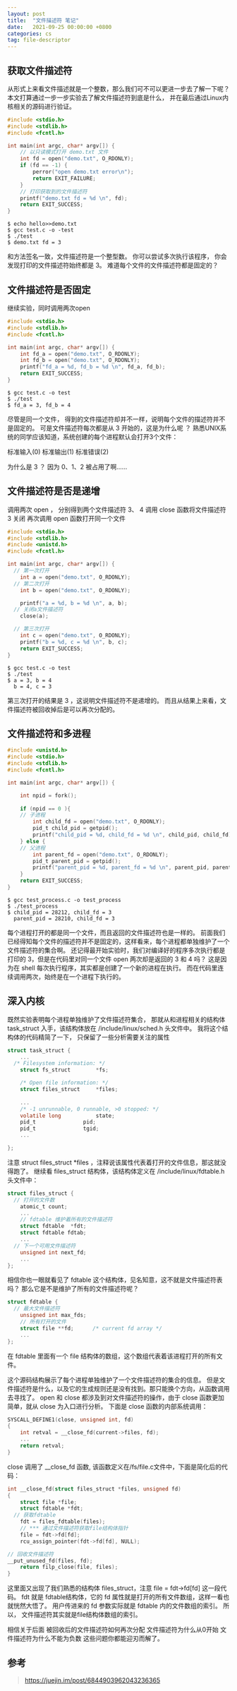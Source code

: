 ```yaml
---
layout: post
title:  "文件描述符 笔记"
date:   2021-09-25 00:00:00 +0800
categories: cs
tag: file-descriptor
---
```


## 获取文件描述符

从形式上来看文件描述就是一个整数，那么我们可不可以更进一步去了解一下呢？
本文打算通过一步一步实验去了解文件描述符到底是什么， 并在最后通过Linux内核相关的源码进行验证。

```c
#include <stdio.h>
#include <stdlib.h>
#include <fcntl.h>

int main(int argc, char* argv[]) {
	// 以只读模式打开 demo.txt 文件
	int fd = open("demo.txt", O_RDONLY);
	if (fd == -1) {
		perror("open demo.txt error\n");
		return EXIT_FAILURE;
	}
	// 打印获取到的文件描述符
	printf("demo.txt fd = %d \n", fd);
	return EXIT_SUCCESS;
}
```

```shell
$ echo hello>>demo.txt
$ gcc test.c -o -test
$ ./test
$ demo.txt fd = 3
```

和方法签名一致，文件描述符是一个整型数。
你可以尝试多次执行该程序， 你会发现打印的文件描述符始终都是 3。
难道每个文件的文件描述符都是固定的？

## 文件描述符是否固定

继续实验，同时调用两次open

```c
#include <stdio.h>
#include <stdlib.h>
#include <fcntl.h>

int main(int argc, char* argv[]) {
	int fd_a = open("demo.txt", O_RDONLY);
	int fd_b = open("demo.txt", O_RDONLY);
	printf("fd_a = %d, fd_b = %d \n", fd_a, fd_b);
	return EXIT_SUCCESS;
}
```

```shell
$ gcc test.c -o test
$ ./test
$ fd_a = 3, fd_b = 4
```

尽管是同一个文件， 得到的文件描述符却并不一样，说明每个文件的描述符并不是固定的。
可是文件描述符每次都是从 3 开始的，这是为什么呢 ？
熟悉UNIX系统的同学应该知道，系统创建的每个进程默认会打开3个文件：

标准输入(0)
标准输出(1)
标准错误(2)

为什么是 3 ？ 因为 0、1、2 被占用了啊......

## 文件描述符是否是递增

调用两次 open ， 分别得到两个文件描述符 3、 4
调用 close 函数将文件描述符 3 关闭
再次调用 open 函数打开同一个文件

```c
#include <stdio.h>
#include <stdlib.h>
#include <unistd.h>
#include <fcntl.h>

int main(int argc, char* argv[]) {
  // 第一次打开
	int a = open("demo.txt", O_RDONLY);
  // 第二次打开
	int b = open("demo.txt", O_RDONLY);

	printf("a = %d, b = %d \n", a, b);
  // 关闭a文件描述符
	close(a);

  // 第三次打开
	int c = open("demo.txt", O_RDONLY);
	printf("b = %d, c = %d \n", b, c);
	return EXIT_SUCCESS;
}
```

```shell
$ gcc test.c -o test
$ ./test
$ a = 3, b = 4
  b = 4, c = 3
```

第三次打开的结果是 3 ，这说明文件描述符不是递增的。
而且从结果上来看，文件描述符被回收掉后是可以再次分配的。

## 文件描述符和多进程

```c
#include <unistd.h>
#include <stdio.h>
#include <stdlib.h>
#include <fcntl.h>

int main(int argc, char* argv[]) {

	int npid = fork();
	
	if (npid == 0 ){
	// 子进程
		int child_fd = open("demo.txt", O_RDONLY);
		pid_t child_pid = getpid();
		printf("child_pid = %d, child_fd = %d \n", child_pid, child_fd);
	} else {
	// 父进程
		int parent_fd = open("demo.txt", O_RDONLY);
		pid_t parent_pid = getpid();
		printf("parent_pid = %d, parent_fd = %d \n", parent_pid, parent_fd);
	}
	return EXIT_SUCCESS;
}
```

```shell
$ gcc test_process.c -o test_process
$ ./test_process
$ child_pid = 28212, child_fd = 3
  parent_pid = 28210, child_fd = 3
```

每个进程打开的都是同一个文件，而且返回的文件描述符也是一样的。
前面我们已经得知每个文件的描述符并不是固定的，这样看来，每个进程都单独维护了一个文件描述符的集合啊。
还记得最开始实验时，我们对编译好的程序多次执行都是打印的 3，但是在代码里对同一个文件 open 两次却是返回的 3 和 4 吗？
这是因为在 shell 每次执行程序，其实都是创建了一个新的进程在执行。
而在代码里连续调用两次，始终是在一个进程下执行的。

## 深入内核

既然实验表明每个进程单独维护了文件描述符集合， 那就从和进程相关的结构体 task_struct 入手，该结构体放在 /include/linux/sched.h 头文件中。
我将这个结构体的代码精简了一下， 只保留了一些分析需要关注的属性

```c
struct task_struct {
    ...
  /* Filesystem information: */
	struct fs_struct		*fs;

	/* Open file information: */
	struct files_struct		*files;
	
	...
	/* -1 unrunnable, 0 runnable, >0 stopped: */
	volatile long			state;
	pid_t				pid;
	pid_t				tgid;
	...

};
```

注意 struct files_struct *files ，注释说该属性代表着打开的文件信息，那这就没得跑了。
继续看 files_struct 结构体，该结构体定义在 /include/linux/fdtable.h 头文件中：

```c
struct files_struct {
  // 打开的文件数
	atomic_t count;
	...
	// fdtable 维护着所有的文件描述符
	struct fdtable  *fdt;
	struct fdtable fdtab;
    ...
  // 下一个可用文件描述符
	unsigned int next_fd;
	...
};
```

相信你也一眼就看见了 fdtable 这个结构体，见名知意，这不就是文件描述符表吗？ 那么它是不是维护了所有的文件描述符呢？

```c
struct fdtable {
  // 最大文件描述符
	unsigned int max_fds;
	// 所有打开的文件
	struct file **fd;      /* current fd array */
	...
};
```

在 fdtable 里面有一个 file 结构体的数组，这个数组代表着该进程打开的所有文件。

这个源码结构展示了每个进程单独维护了一个文件描述符的集合的信息。
但是文件描述符是什么，以及它的生成规则还是没有找到。那只能换个方向，从函数调用去寻找了。
open 和 close  都涉及到对文件描述符的操作，由于 close 函数更加简单，就从 close 为入口进行分析。
下面是 close 函数的内部系统调用：

```c
SYSCALL_DEFINE1(close, unsigned int, fd)
{
	int retval = __close_fd(current->files, fd);
	...
	return retval;
}
```

close 调用了 __close_fd 函数, 该函数定义在/fs/file.c文件中，下面是简化后的代码：

```c
int __close_fd(struct files_struct *files, unsigned fd)
{
	struct file *file;
	struct fdtable *fdt;
  // 获取fdtable
	fdt = files_fdtable(files);
	// *** 通过文件描述符获取file结构体指针
	file = fdt->fd[fd];
	rcu_assign_pointer(fdt->fd[fd], NULL);

// 回收文件描述符
__put_unused_fd(files, fd);
	return filp_close(file, files);
}
```

这里面又出现了我们熟悉的结构体 files_struct，注意 file = fdt->fd[fd] 这一段代码。
fdt 就是 fdtable结构体，它的 fd 属性就是打开的所有文件数组，这样一看也就恍然大悟了。
用户传进来的 fd 参数实际就是 fdtable 内的文件数组的索引。
所以， 文件描述符其实就是file结构体数组的索引。

相信关于后面
被回收后的文件描述符如何再次分配
文件描述符为什么从0开始
文件描述符为什么不能为负数
这些问题你都能迎刃而解了。

## 参考

> https://juejin.im/post/6844903962043236365
